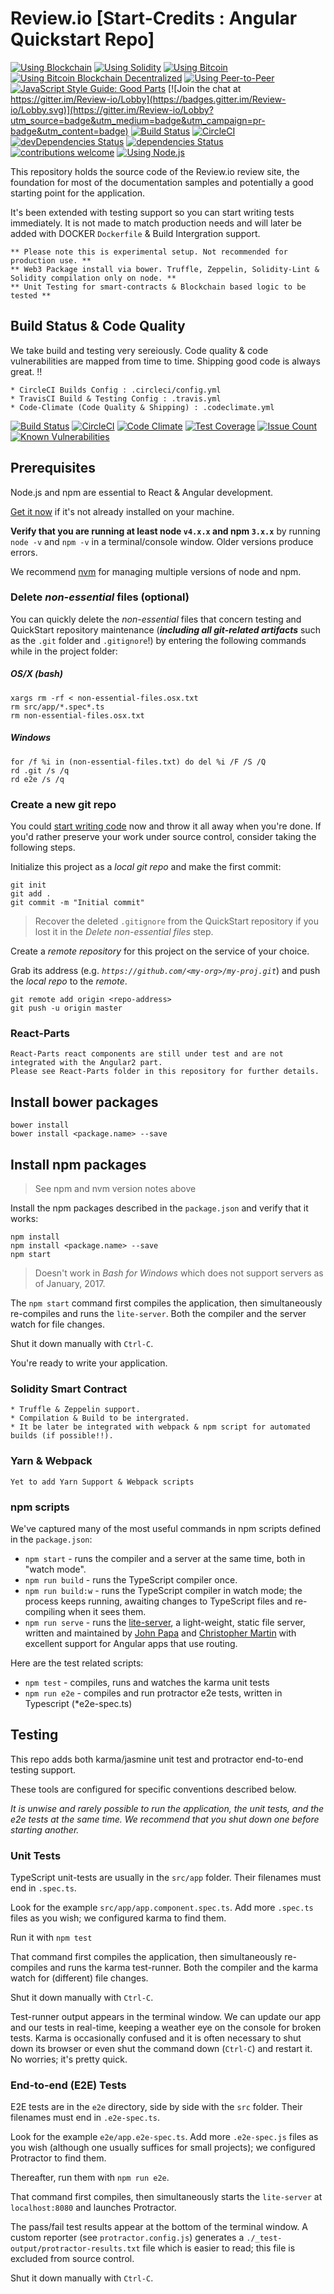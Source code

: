 ﻿# Review.io [Start-Credits : Angular Quickstart Repo]

[![Using Blockchain](https://img.shields.io/badge/Blockchain-Yes-brightgreen.svg?style=flat)](https://github.com/SpawnTree/Review.io)
[![Using Solidity](https://img.shields.io/badge/Using%20Solidity-Maybe-yellow.svg?style=flat)](https://github.com/SpawnTree/Review.io)
[![Using Bitcoin](https://img.shields.io/badge/Bitcoin%20Accepted-Yes-brightgreen.svg?style=flat)](https://github.com/SpawnTree/Review.io)
[![Using Bitcoin Blockchain Decentralized](https://img.shields.io/badge/Decentralized-110-brightgreen.svg?style=flat)](https://github.com/SpawnTree/Review.io)
[![Using Peer-to-Peer](https://img.shields.io/badge/Peer%20To%20Peer-Partially%20Yes-brightgreen.svg?style=flat)](https://github.com/SpawnTree/Review.io)
[![JavaScript Style Guide: Good Parts](https://img.shields.io/badge/code%20style-goodparts-brightgreen.svg?style=flat)](https://github.com/dwyl/goodparts "JavaScript The Good Parts")
[![Join the chat at https://gitter.im/Review-io/Lobby](https://badges.gitter.im/Review-io/Lobby.svg)](https://gitter.im/Review-io/Lobby?utm_source=badge&utm_medium=badge&utm_campaign=pr-badge&utm_content=badge)
[![Build Status](https://travis-ci.org/SpawnTree/Review.io.svg?branch=master)](https://travis-ci.org/SpawnTree/Review.io)
[![CircleCI](https://circleci.com/gh/SpawnTree/Review.io/tree/master.svg?style=svg)](https://circleci.com/gh/SpawnTree/Review.io/tree/master)
[![devDependencies Status](https://david-dm.org/SpawnTree/Review.io/dev-status.svg)](https://david-dm.org/SpawnTree/Review.io?type=dev)
[![dependencies Status](https://david-dm.org/SpawnTree/Review.io.svg)](https://david-dm.org/SpawnTree/Review.io)
[![contributions welcome](https://img.shields.io/badge/contributions-welcome-brightgreen.svg?style=flat)](https://github.com/dwyl/esta/issues)
[![Using Node.js](https://img.shields.io/badge/Node.js-Using-brightgreen.svg?style=flat)](https://github.com/SpawnTree/Review.io)


This repository holds the source code of the Review.io review site,
the foundation for most of the documentation samples and potentially a good starting point for the application.

It's been extended with testing support so you can start writing tests immediately.
It is not made to match production needs and will later be added with DOCKER ```Dockerfile``` & Build Intergration support.

```
** Please note this is experimental setup. Not recommended for production use. **
** Web3 Package install via bower. Truffle, Zeppelin, Solidity-Lint & Solidity compilation only on node. **
** Unit Testing for smart-contracts & Blockchain based logic to be tested ** 
```

## Build Status & Code Quality

We take build and testing very sereiously. Code quality & code vulnerabilities are mapped from time to time. 
Shipping good code is always great. !!

```
* CircleCI Builds Config : .circleci/config.yml
* TravisCI Build & Testing Config : .travis.yml
* Code-Climate (Code Quality & Shipping) : .codeclimate.yml
```
[![Build Status](https://travis-ci.org/SpawnTree/Review.io.svg?branch=master)](https://travis-ci.org/SpawnTree/Review.io)
[![CircleCI](https://circleci.com/gh/SpawnTree/Review.io/tree/master.svg?style=svg)](https://circleci.com/gh/SpawnTree/Review.io/tree/master)
[![Code Climate](https://codeclimate.com/github/SpawnTree/Review.io/badges/gpa.svg)](https://codeclimate.com/github/SpawnTree/Review.io)
[![Test Coverage](https://codeclimate.com/github/SpawnTree/Review.io/badges/coverage.svg)](https://codeclimate.com/github/codeclimate/SpawnTree/Review.io)
[![Issue Count](https://codeclimate.com/github/SpawnTree/Review.io/badges/issue_count.svg)](https://codeclimate.com/github/SpawnTree/Review.io)
[![Known Vulnerabilities](https://snyk.io/test/github/SpawnTree/Review.io/badge.svg)](https://snyk.io/test/github/SpawnTree/Review.io)

## Prerequisites

Node.js and npm are essential to React & Angular development. 
    
<a href="https://docs.npmjs.com/getting-started/installing-node" target="_blank" title="Installing Node.js and updating npm">
Get it now</a> if it's not already installed on your machine.
 
**Verify that you are running at least node `v4.x.x` and npm `3.x.x`**
by running `node -v` and `npm -v` in a terminal/console window.
Older versions produce errors.

We recommend [nvm](https://github.com/creationix/nvm) for managing multiple versions of node and npm.

### Delete _non-essential_ files (optional)

You can quickly delete the _non-essential_ files that concern testing and QuickStart repository maintenance
(***including all git-related artifacts*** such as the `.git` folder and `.gitignore`!)
by entering the following commands while in the project folder:

##### OS/X (bash)
```shell
xargs rm -rf < non-essential-files.osx.txt
rm src/app/*.spec*.ts
rm non-essential-files.osx.txt
```

##### Windows
```shell
for /f %i in (non-essential-files.txt) do del %i /F /S /Q
rd .git /s /q
rd e2e /s /q
```

### Create a new git repo
You could [start writing code](#start-development) now and throw it all away when you're done.
If you'd rather preserve your work under source control, consider taking the following steps.

Initialize this project as a *local git repo* and make the first commit:
```shell
git init
git add .
git commit -m "Initial commit"
```

>Recover the deleted `.gitignore` from the QuickStart repository 
if you lost it in the _Delete non-essential files_ step.

Create a *remote repository* for this project on the service of your choice.

Grab its address (e.g. *`https://github.com/<my-org>/my-proj.git`*) and push the *local repo* to the *remote*.
```shell
git remote add origin <repo-address>
git push -u origin master
```
### React-Parts

``` 
React-Parts react components are still under test and are not integrated with the Angular2 part. 
Please see React-Parts folder in this repository for further details.
```

## Install bower packages

```shell
bower install
bower install <package.name> --save
```

## Install npm packages

> See npm and nvm version notes above

Install the npm packages described in the `package.json` and verify that it works:

```shell
npm install
npm install <package.name> --save
npm start
```

>Doesn't work in _Bash for Windows_ which does not support servers as of January, 2017.

The `npm start` command first compiles the application, 
then simultaneously re-compiles and runs the `lite-server`.
Both the compiler and the server watch for file changes.

Shut it down manually with `Ctrl-C`.

You're ready to write your application.

### Solidity Smart Contract
```
* Truffle & Zeppelin support.
* Compilation & Build to be intergrated. 
* It be later be integrated with webpack & npm script for automated builds (if possible!!).
```

### Yarn & Webpack

``` 
Yet to add Yarn Support & Webpack scripts
```

### npm scripts

We've captured many of the most useful commands in npm scripts defined in the `package.json`:

* `npm start` - runs the compiler and a server at the same time, both in "watch mode".
* `npm run build` - runs the TypeScript compiler once.
* `npm run build:w` - runs the TypeScript compiler in watch mode; the process keeps running, awaiting changes to TypeScript files and re-compiling when it sees them.
* `npm run serve` - runs the [lite-server](https://www.npmjs.com/package/lite-server), a light-weight, static file server, written and maintained by
[John Papa](https://github.com/johnpapa) and
[Christopher Martin](https://github.com/cgmartin)
with excellent support for Angular apps that use routing.

Here are the test related scripts:
* `npm test` - compiles, runs and watches the karma unit tests
* `npm run e2e` - compiles and run protractor e2e tests, written in Typescript (*e2e-spec.ts)

## Testing

This repo adds both karma/jasmine unit test and protractor end-to-end testing support.

These tools are configured for specific conventions described below.

*It is unwise and rarely possible to run the application, the unit tests, and the e2e tests at the same time.
We recommend that you shut down one before starting another.*

### Unit Tests
TypeScript unit-tests are usually in the `src/app` folder. Their filenames must end in `.spec.ts`.

Look for the example `src/app/app.component.spec.ts`.
Add more `.spec.ts` files as you wish; we configured karma to find them.

Run it with `npm test`

That command first compiles the application, then simultaneously re-compiles and runs the karma test-runner.
Both the compiler and the karma watch for (different) file changes.

Shut it down manually with `Ctrl-C`.

Test-runner output appears in the terminal window.
We can update our app and our tests in real-time, keeping a weather eye on the console for broken tests.
Karma is occasionally confused and it is often necessary to shut down its browser or even shut the command down (`Ctrl-C`) and
restart it. No worries; it's pretty quick.

### End-to-end (E2E) Tests

E2E tests are in the `e2e` directory, side by side with the `src` folder.
Their filenames must end in `.e2e-spec.ts`.

Look for the example `e2e/app.e2e-spec.ts`.
Add more `.e2e-spec.js` files as you wish (although one usually suffices for small projects);
we configured Protractor to find them.

Thereafter, run them with `npm run e2e`.

That command first compiles, then simultaneously starts the `lite-server` at `localhost:8080`
and launches Protractor.  

The pass/fail test results appear at the bottom of the terminal window.
A custom reporter (see `protractor.config.js`) generates a  `./_test-output/protractor-results.txt` file
which is easier to read; this file is excluded from source control.

Shut it down manually with `Ctrl-C`.

[travis-badge]: https://travis-ci.org/SpawnTree/Review.io.svg?branch=master

